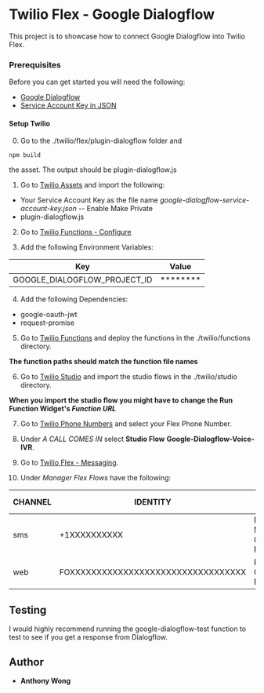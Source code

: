 # Twilio Flex - Google Dialogflow

This project is to showcase how to connect Google Dialogflow into Twilio Flex.

### Prerequisites

Before you can get started you will need the following:
* [Google Dialogflow](https://cloud.google.com/dialogflow/)
* [Service Account Key in JSON](https://dialogflow.com/docs/reference/v2-auth-setup)

#### Setup Twilio

0. Go to the ./twilio/flex/plugin-dialogflow folder and 

```console
npm build
```

the asset. The output should be plugin-dialogflow.js

1. Go to [Twilio Assets](https://www.twilio.com/console/assets/public) and import the following:
- Your Service Account Key as the file name <em>google-dialogflow-service-account-key.json</em>
-- Enable Make Private
- plugin-dialogflow.js

2. Go to [Twilio Functions - Configure](https://www.twilio.com/console/functions/configure)

3. Add the following Environment Variables:

| Key                          	| Value    	|
|------------------------------	|----------	|
| GOOGLE_DIALOGFLOW_PROJECT_ID 	| ******** 	|

4. Add the following Dependencies:
- google-oauth-jwt
- request-promise

5. Go to [Twilio Functions](https://www.twilio.com/console/functions/manage) and deploy the functions in the ./twilio/functions directory.

**The function paths should match the function file names**

6. Go to [Twilio Studio](https://www.twilio.com/console/studio/dashboard) and import the studio flows in the ./twilio/studio directory.

**When you import the studio flow you might have to change the Run Function Widget's <em>Function URL</em>**

7. Go to [Twilio Phone Numbers](https://www.twilio.com/console/phone-numbers/incoming) and select your Flex Phone Number. 

8. Under <em>A CALL COMES IN</em> select **Studio Flow** **Google-Dialogflow-Voice-IVR**.

9. Go to [Twilio Flex - Messaging](https://www.twilio.com/console/flex/messaging).

10. Under <em>Manager Flex Flows</em> have the following:

| CHANNEL 	| IDENTITY                            	| FRIENDLY NAME               	| INTEGRATION TYPE 	| CONFIGURATION                    	|
|---------	|-------------------------------------	|-----------------------------	|------------------	|----------------------------------	|
| sms     	| +1XXXXXXXXXX                        	| Flex Messaging Channel Flow 	| Studio           	| Google-Dialogflow-Messaging-Flow 	|
| web     	| FOXXXXXXXXXXXXXXXXXXXXXXXXXXXXXXXXX 	| Flex Web Channel Flow       	| Studio           	| Google-Dialogflow-Webchat-Flow   	|

## Testing 

I would highly recommend running the google-dialogflow-test function to test to see if you get a response from Dialogflow.

## Author

* **Anthony Wong**